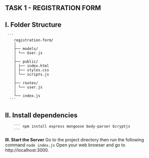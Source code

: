 ## **TASK 1 - REGISTRATION FORM**
## **I. Folder Structure**
     ```
        registration-form/
        │
        ├── models/
        │ └── User.js
        │
        ├── public/
        │ ├── index.html
        │ ├── styles.css
        │ └── scripts.js
        │
        ├── routes/
        │ └── user.js
        │
        └── index.js
      ```
## **II. Install dependencies**
        ``` npm install express mongoose body-parser bcryptjs
        ```
**III. Start the Server**
        Go to the project directory then run the following command
        ``` node index.js
        ```
Open your web browser and go to http://localhost:3000.


